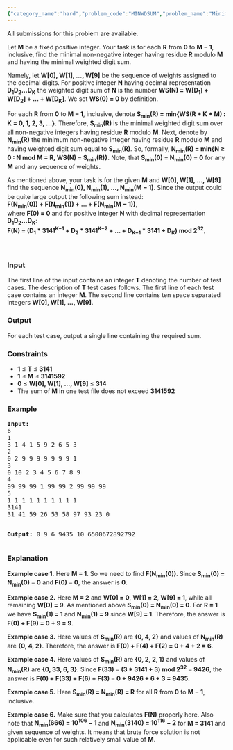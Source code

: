 ```yaml
---
{"category_name":"hard","problem_code":"MINWDSUM","problem_name":"Minimal Weighted Digit Sum","languages_supported":{"0":"C","1":"CPP 4.9.2","2":"CPP14","3":"JAVA"},"max_timelimit":2.5,"source_sizelimit":50000,"problem_author":"anton_lunyov","problem_tester":"laycurse","date_added":"9-02-2013","tags":{"0":"anton_lunyov","1":"bfs","2":"cook31","3":"medium"},"editorial_url":"http://discuss.codechef.com/problems/MINWDSUM","time":{"view_start_date":1361126651,"submit_start_date":1361126651,"visible_start_date":1361126539,"end_date":1735669800},"layout":"problem"}
---
```

<span class="solution-visible-txt">All submissions for this problem are available.</span><p>Let <b>M</b> be a fixed positive integer. Your task is for each <b>R</b> from <b>0</b> to <b>M − 1</b>, inclusive, find the minimal non-negative integer having residue <b>R</b> modulo <b>M</b> and having the minimal weighted digit sum.</p>
<p>Namely, let <b>W[0], W[1], ..., W[9]</b> be the sequence of weights assigned to the decimal digits. For positive integer <b>N</b> having decimal representation <b>D<sub>1</sub>D<sub>2</sub>...D<sub>K</sub></b> the weighted digit sum of <b>N</b> is the number <b>WS(N) = W[D<sub>1</sub>] + W[D<sub>2</sub>] + ... + W[D<sub>K</sub>]</b>. We set <b>WS(0) = 0</b> by definition.</p>
<p>For each <b>R</b> from <b>0</b> to <b>M − 1</b>, inclusive, denote <b>S<sub>min</sub>(R) = min{WS(R + K * M) : K = 0, 1, 2, 3, ...}</b>. Therefore, <b>S<sub>min</sub>(R)</b> is the minimal weighted digit sum over all non-negative integers having residue <b>R</b> modulo <b>M</b>. Next, denote by <b>N<sub>min</sub>(R)</b> the minimum non-negative integer having residue <b>R</b> modulo <b>M</b> and having weighted digit sum equal to <b>S<sub>min</sub>(R)</b>. So, formally, <b>N<sub>min</sub>(R) = min{N ≥ 0 : N mod M = R, WS(N) = S<sub>min</sub>(R)}</b>. Note, that <b>S<sub>min</sub>(0) = N<sub>min</sub>(0) = 0</b> for any <b>M</b> and any sequence of weights.</p>
<p>As mentioned above, your task is for the given <b>M</b> and <b>W[0], W[1], ..., W[9]</b> find the sequence <b>N<sub>min</sub>(0), N<sub>min</sub>(1), ..., N<sub>min</sub>(M − 1)</b>. Since the output could be quite large output the following sum instead:<br/><b>F(N<sub>min</sub>(0)) + F(N<sub>min</sub>(1)) + ... + F(N<sub>min</sub>(M − 1))</b>,<br/>where <b>F(0) = 0</b> and for positive integer <b>N</b> with decimal representation <b>D<sub>1</sub>D<sub>2</sub>...D<sub>K</sub></b>:<br/><b>F(N) = (D<sub>1</sub> * 3141<sup>K−1</sup> + D<sub>2</sub> * 3141<sup>K−2</sup> + ... + D<sub>K−1</sub> * 3141 + D<sub>K</sub>) mod 2<sup>32</sup></b>.</br/></br/></br/></p>
<h3>Input</h3>
<p>The first line of the input contains an integer <b>T</b> denoting the number of test cases. The description of <b>T</b> test cases follows. The first line of each test case contains an integer <b>M</b>. The second line contains ten space separated integers <b>W[0], W[1], ..., W[9]</b>.</p>
<h3>Output</h3>
<p>For each test case, output a single line containing the required sum.</p>
<h3>Constraints</h3>
<ul>
<li><b>1</b> ≤ <b>T</b> ≤ <b>3141</b></li>
<li><b>1</b> ≤ <b>M</b> ≤ <b>3141592</b></li>
<li><b>0</b> ≤ <b>W[0], W[1], ..., W[9]</b> ≤ <b>314</b></li>
<li>The sum of <b>M</b> in one test file does not exceed <b>3141592</b></li>
</ul>
<h3>Example</h3>
<pre>
<b>Input:</b>
6
1
3 1 4 1 5 9 2 6 5 3
2
0 2 9 9 9 9 9 9 9 1
3
0 10 2 3 4 5 6 7 8 9
4
99 99 99 1 99 99 2 99 99 99
5
1 1 1 1 1 1 1 1 1 1
3141
31 41 59 26 53 58 97 93 23 0

<b>Output:</b>
0
9
6
9435
10
6500672892792
</pre><h3>Explanation</h3>
<p><b>Example case 1.</b> Here <b>M = 1</b>. So we need to find <b>F(N<sub>min</sub>(0))</b>. Since <b>S<sub>min</sub>(0) = N<sub>min</sub>(0) = 0</b> and <b>F(0) = 0</b>, the answer is <b>0</b>.</p>
<p><b>Example case 2.</b> Here <b>M = 2</b> and <b>W[0] = 0</b>, <b>W[1] = 2</b>, <b>W[9] = 1</b>, while all remaining <b>W[D] = 9</b>. As mentioned above <b>S<sub>min</sub>(0) = N<sub>min</sub>(0) = 0</b>. For <b>R = 1</b> we have <b>S<sub>min</sub>(1) = 1</b> and <b>N<sub>min</sub>(1) = 9</b> since <b>W[9] = 1</b>. Therefore, the answer is <b>F(0) + F(9) = 0 + 9 = 9</b>.</p>
<p><b>Example case 3.</b> Here values of <b>S<sub>min</sub>(R)</b> are <b>{0, 4, 2}</b> and values of <b>N<sub>min</sub>(R)</b> are <b>{0, 4, 2}</b>. Therefore, the answer is <b>F(0) + F(4) + F(2) = 0 + 4 + 2 = 6</b>.</p>
<p><b>Example case 4.</b> Here values of <b>S<sub>min</sub>(R)</b> are <b>{0, 2, 2, 1}</b> and values of <b>N<sub>min</sub>(R)</b> are <b>{0, 33, 6, 3}</b>. Since <b>F(33) = (3 * 3141 + 3) mod 2<sup>32</sup> = 9426</b>, the answer is <b>F(0) + F(33) + F(6) + F(3) = 0 + 9426 + 6 + 3 = 9435.</b></p>
<p><b>Example case 5.</b> Here <b>S<sub>min</sub>(R) = N<sub>min</sub>(R) = R</b> for all <b>R</b> from <b>0</b> to <b>M − 1</b>, inclusive.</p>
<p><b>Example case 6.</b> Make sure that you calculates <b>F(N)</b> properly here. Also note that <b>N<sub>min</sub>(666) = 10<sup>106</sup> − 1</b> and <b>N<sub>min</sub>(3140) = 10<sup>116</sup> − 2</b> for <b>M = 3141</b> and given sequence of weights. It means that brute force solution is not applicable even for such relatively small value of <b>M</b>.</p>
